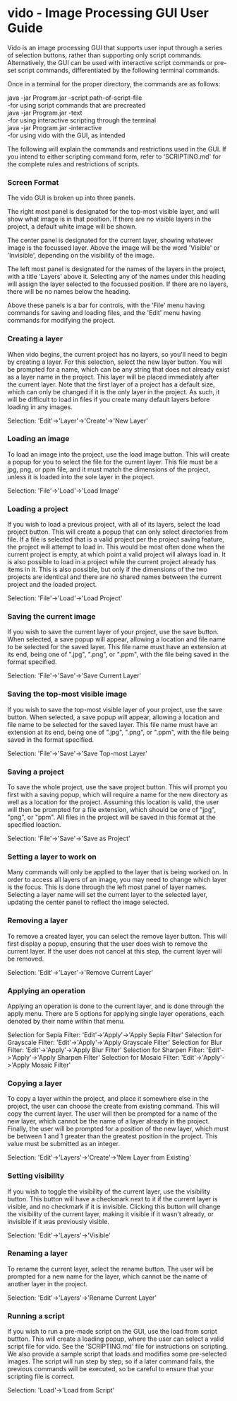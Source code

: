 # vido - Image Processing GUI User Guide

Vido is an image processing GUI that supports user input through a 
series of selection buttons, rather than supporting only script commands. 
Alternatively, the GUI can be used with interactive script commands or 
pre-set script commands, differentiated by the following terminal commands.  

Once in a terminal for the proper directory, the commands are as follows:  

java -jar Program.jar -script path-of-script-file  
    -for using script commands that are precreated  
java -jar Program.jar -text  
    -for using interactive scripting through the terminal  
java -jar Program.jar -interactive  
    -for using vido with the GUI, as intended  

The following will explain the commands and restrictions used in 
the GUI. If you intend to either scripting command form, refer to
'SCRIPTING.md' for the complete rules and restrictions of scripts. 

### Screen Format

The vido GUI is broken up into three panels.  

The right most panel is designated for the top-most visible layer, and 
will show what image is in that position. If there are no visible layers 
in the project, a default white image will be shown.  

The center panel is designated for the current layer, showing whatever image
is the focussed layer. Above the image will be the word 'Visible' or 'Invisible', 
depending on the visibility of the image.  

The left most panel is designated for the names of the layers in the project, 
with a title 'Layers' above it. Selecting any of the names under this heading 
will assign the layer selected to the focussed position. If there are no layers, 
there will be no names below the heading.  

Above these panels is a bar for controls, with the 'File' menu having commands
for saving and loading files, and the 'Edit' menu having commands for modifying
the project.  

### Creating a layer

When vido begins, the current project has no layers, so you'll
need to begin by creating a layer. For this selection, select 
the new layer button. You will be prompted for
a name, which can be any string that does not already exist as 
a layer name in the project. This layer will be placed immediately 
after the current layer. Note that the first layer of a project has a 
default size, which can only be changed if it is the only layer in
the project. As such, it will be difficult to load in files if you 
create many default layers before loading in any images. 

Selection: 'Edit'->'Layer'->'Create'->'New Layer'

### Loading an image

To load an image into the project, use the load image button. This 
will create a popup for you to select the file for the current layer. 
This file must be a jpg, png, or ppm file, and it must match the dimensions
of the project, unless it is loaded into the sole layer in the project. 

Selection: 'File'->'Load'->'Load Image'

### Loading a project

If you wish to load a previous project, with all of its layers, select
the load project button. This will create a popup that can only select
directories from file. If a file is selected that is a valid project
per the project saving feature, the project will attempt to load in. 
This would be most often done when the current project is empty, at which 
point a valid project will always load in. It is also possible to load
in a project while the current project already has items in it. This is also
possible, but only if the dimensions of the two projects are identical and 
there are no shared names between the current project and the loaded project.  

Selection: 'File'->'Load'->'Load Project'

### Saving the current image

If you wish to save the current layer of your project, use the save button. 
When selected, a save popup will appear, allowing a location and file name 
to be selected for the saved layer. This file name must have an extension at its
end, being one of ".jpg", ".png", or ".ppm", with the file being saved in the 
format specified. 

Selection: 'File'->'Save'->'Save Current Layer'  

### Saving the top-most visible image

If you wish to save the top-most visible layer of your project, use the save button.
When selected, a save popup will appear, allowing a location and file name
to be selected for the saved layer. This file name must have an extension at its
end, being one of ".jpg", ".png", or ".ppm", with the file being saved in the
format specified.

Selection: 'File'->'Save'->'Save Top-most Layer'

### Saving a project

To save the whole project, use the save project button. This will prompt you
first with a saving popup, which will require a name for the new directory as 
well as a location for the project. Assuming this location is valid, the user
will then be prompted for a file extension, which should be one of "jpg", "png",
or "ppm". All files in the project will be saved in this format at the specified
loaction.  

Selection: 'File'->'Save'->'Save as Project'  

### Setting a layer to work on

Many commands will only be applied to the layer that is being worked on.
In order to access all layers of an image, you may need to change which 
layer is the focus. This is done through the left most panel of layer names. 
Selecting a layer name will set the current layer to the selected layer, 
updating the center panel to reflect the image selected. 

### Removing a layer

To remove a created layer, you can select the remove layer button. This will
first display a popup, ensuring that the user does wish to remove the current 
layer. If the user does not cancel at this step, the current layer will be removed. 

Selection: 'Edit'->'Layer'->'Remove Current Layer'  

### Applying an operation  

Applying an operation is done to the current layer, and is done through the 
apply menu. There are 5 options for applying single layer operations, each 
denoted by their name within that menu. 

Selection for Sepia Filter: 'Edit'->'Apply'->'Apply Sepia Filter'
Selection for Grayscale Filter: 'Edit'->'Apply'->'Apply Grayscale Filter'
Selection for Blur Filter: 'Edit'->'Apply'->'Apply Blur Filter'
Selection for Sharpen Filter: 'Edit'->'Apply'->'Apply Sharpen Filter'
Selection for Mosaic Filter: 'Edit'->'Apply'->'Apply Mosaic Filter'

### Copying a layer

To copy a layer within the project, and place it somewhere else in the project, 
the user can choose the create from existing command. This will copy the current 
layer. The user will then be prompted for a name of the new layer, which cannot 
be the name of a layer already in the project. Finally, the user will be prompted
for a position of the new layer, which must be between 1 and 1 greater than the 
greatest position in the project. This value must be submitted as an integer.  

Selection: 'Edit'->'Layers'->'Create'->'New Layer from Existing'  

### Setting visibility

If you wish to toggle the visibility of the current layer, use the visibility 
button. This button will have a checkmark next to it if the current layer is
visible, and no checkmark if it is invisible. Clicking this button will change the 
visibility of the current layer, making it visible if it wasn't already, or invisible 
if it was previously visible.  

Selection: 'Edit'->'Layers'->'Visible'  

### Renaming a layer

To rename the current layer, select the rename button. The user will be prompted
for a new name for the layer, which cannot be the name of another layer in the project. 

Selection: 'Edit'->'Layers'->'Rename Current Layer'  

### Running a script
If you wish to run a pre-made script on the GUI, use the load from script buttton. 
This will create a loading popup, where the user can select a valid script file 
for vido. See the 'SCRIPTING.md' file for instructions on scripting. We also provide
a sample script that loads and modifies some pre-selected images. The script will 
run step by step, so if a later command fails, the previous commands will be executed, 
so be careful to ensure that your scripting file is correct. 

Selection: 'Load'->'Load from Script'
